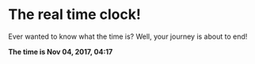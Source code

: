# The real time clock!

Ever wanted to know what the time is? Well, your journey is about to end!

**The time is Nov 04, 2017, 04:17**